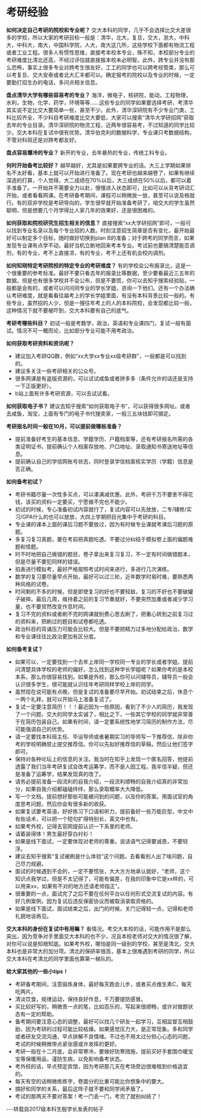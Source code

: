 # 考研经验
**如何决定自己考研的院校和专业呢？**
交大本科的同学，几乎不会选择比交大差很多的学校，所以大家的考研目标一般是：清华，北大，复旦，交大，浙大，中科大，中科大，南大，中国科学院，人大，南大这几所，这些学校下面都有物流工程或者工业工程。很多人有惯性思维，直接考本校本专业，殊不知，本校部分专业的考研难度比清北还高，不经过评估就直接报本校未必明智。此外，跨专业并没有那么恐怖，事实上很多专业对跨考生很友好，工工的同学也可以跨考经管类，那么可以考复旦、交大安泰或者北大汇丰都可以。确定报考的院校以及专业的时候，一定要勤打招生办的电话，多问点相关信息。

**盘点清华大学有哪些容易考的专业？**
海洋，微电子，核研院，能动，工程物理，水利，生物，化学，药学，环境等等......这些专业的同学如果要选择考研，考清华其实说不定比交大要简单一些，甚至不少。此外，清华深研院有不少专业门类，工科比较齐全，不少科目考研难度比交大要低，大家可以搜索“清华大学研招网”获取去年的专业目录。清华深研院的物流工程，近两年很容易考，不过知道的同学比较少。交大本科在复试中很有优势。清华伯克利的数据科学，专业课只考数据结构，不管对科班还是对跨考都友好。

**盘点容易爆冷的专业？**
新开的专业，去年暴热的专业，传统工科专业。

**何时开始备考比较好？**
越早越好，尤其是如果要跨专业的话。大三上学期如果排名不太好看，基本上就可以开始进行准备了。现在考研也越来越卷了，如果有继续深造的打算，个人觉得，大二成绩在70%以后，大三成绩在50%以后，都可以着手准备了。一开始并不需要全力以赴，慢慢进入状态即可，比如可以从背考研词汇开始，或者看看网课。在考研备考期间，课程可以稍微放一放，甚至可以说及格就行。有的双非学校是考研导向的，学生很早就开始准备考研了，咱交大的学生虽然聪明，但是想要几个月学得比人家几年的效果好，还是很困难的。

**如何获取和院校研究生招生相关的信息？**
直接搜索“xx大学研招网”即可，一般可以找到专业名录以及每个专业招的人数。时刻注意招生简章是否有变化，最开始最好可以制定多个目标，随时做好切换到plan B的准备；对于跨考的同学而言，如果发现专业课有点学不动，最好当机立断地回来考本专业。考试前也要搞清楚能否调剂，有的专业，考不上直接凉，有的专业，考不上还有机会校内调剂。

**如何知晓特定考研院校的特定专业的考研难度？**
有的学校会公布报录比，这是一个很重要的参考标准。最好不要只看去年的报录比等数据，至少要看最近三五年的数据。但是也有很多学校并不会公布，但是不要慌，你可以去知乎搜索经验贴，一般都是会有的，或者可以问问同专业的学长学姐，咨询一下他们。还有一个办法确认考研难度，就是看看往届考上的学长学姐里面，有没有本科背景比较一般的。有些专业，虽然招的人少，但是一搜往年考上的人的本科院校，会发现都比较一般，这种情况下就不要被吓到，交大本科要有自己的底气。

**考研考哪些科目？**
初试一般是考数学，政治，英语和专业课四门，复试一般有面试。情况不可一概而论，比如部分专业可能不用考政治。

**如何获取考研资料和资讯呢？**
- 建议加入考研QQ群，例如“xx大学xx专业xx级考研群”，一般都是可以找到的。
- 建议多关注一些考研相关的公众号。
- 很多网课是有盗版资源的，可以试试咸鱼或者拼多多（条件允许的话还是支持一下正版更好）。
- b站上面有许多考研资源，可以去试试看。

**如何获取电子书？**
建议去知乎搜索“如何获取电子书”，可以获得很多网址。或者去咸鱼，淘宝，上面有专门的电子书代搜卖家，一般三五块钱即可搞定。

**考研报名时间一般在10月，可以提前做哪些准备？**
- 提前准备好考生的基本信息、学籍学历、户籍档案等，还有考研报名所需的各类证明证书，提前确认个人档案存放地、户口地址、录取通知书寄送地址等信息。
- 提前确认自己的学信网账号状态，同时登录学信档案核实学历（学籍）信息是否正确。

**如何备考初试？**
- 考研书籍尽量一次性多买点，可以凑满减优惠。此外，考研千万不要舍不得花钱，该买的资料一定要买，宁愿做不完也不能少。
- 初试的时候，专心准备初试内容就行了，复试内容可以先放放，二专/辅修/实习/GPA什么的也可以放放，大四上学期把目光集中于考研的科目。
- 专业课的课本上面的课后习题不要放过，因为有时候专业课就考课后习题的原题。
- 多复习复习真题，要在考前把真题吃透。不要过分纠结于模拟卷上面的偏题难题和怪题。
- 时不时地把自己做错的题目，卷子拿出来复习复习，不一定有时间做错题本，但是尽量不要犯同样的错误。
- 掐表进行模拟考，最好严格按照考试时间来进行，多进行几次演练。
- 数学的复习要尽量早点开始，最好可以过三轮，近年数学时易时难，要熟悉两种风格的试卷。
- 时间剩的不多的时候，但是即使复习的好也不要轻敌，复习的不好也不要破罐子破摔。最后几周，维持着之前的复习节奏就好，不要突然加重或者减少学习量，也不要贸然改变作息时间。
- 复习不完的资料或者刷不完的网课就别费心思去刷了，把重心转到之前复习过的资料来，把刷过的题目和试卷都吃透。
- 政治科目的背诵压力可能会比较大。但是不要把精力过多地分配给政治，数学和专业课往往比政治更加有区分度。

**如何备考复试？**
- 如果可以，一定要找到一个去年上岸同一学校同一专业的学长或者学姐，提前问清楚具体学校的老师的偏好。怎么找到这种学长学姐呢？如果你考的是本校本系，那么你很容易找到。如果是外校，那么你可以问辅导员，辅导员一般会认识很多学生，很可能就认识往年考研同样学校上岸的同学。
- 虽然现在说可能有点晚，但是复试的准备要尽早开始。初试结束之后，休息个一两个礼拜，就可以开始马上准备复试了。
- 复试一定要注意简历！！！最近因为一些原因，看到了不少人的简历，我发现了一个问题，交大的同学太实诚了，相比之下，一些其它学校的同学就非常善于在简历包装自己。如果有时间，请一定要系统性地学习简历的制作方法，尽可能强调自己的优势。
- 请一定要找本科班主任、毕设导师或者暑期实习的导师写一下推荐信，除非你考的学校明确禁止提交推荐信。你可以先拟好推荐信的草稿，然后让他们签字即可。
- 保持对各种论坛上的信息的关注。我当时在知乎上发现一个匿名回答，他提前透露了我们当年考研复试会改考运筹学，而不是人因工程。我半信半疑，但还是准备了运筹学，结果发现真的改了。
- 请务必提前准备一段流利的自我介绍，一段流利顺畅的自我介绍真的非常加分，如果自我介绍都磕磕绊绊，那么录取概率大大降低。
- 写一个文档，提前想好那些可能被问到的问题，以及你的答案。用面试官的角度思考问题，然后你会有很多新的收获。
- 如果复试要考英语，好好练习下口语和听力，提前备好一些万能巨型，中文中有些话术，可以把一个短句扩得特别长，英文中也有。
- 如果考外校，记得去官网提前认识一下系里的老师。
- 请着装得体！男生最好穿白衬衫！
- 如果是线下面试，一定要体现对老师的尊重。说话语气记得要诚恳，不要轻浮。
- 建议去知乎搜索“复试被刷是什么体验”这个问题。去看看别人出了啥问题，自己尽力规避。
- 面试的时候遇到不会的，一定不要慌张，大大方方地承认就好，“老师，这个知识点我学过，但是不太记得了，可能有偏差，在我的印象中它是xx样的，可以用来xx，如果有不对的地方还请老师指正”。
- 很重要的一点，面试完了之后不要在任何平台以任何形式交流复试的内容。有好几例案例，因为复试后违反保密协议而被取消录取资格的。
- 如果是线下面试，面试结束之后，出门的时候，关门记得轻一点，记得和老师礼貌地说再见。

**交大本科的身份在复试中有用嘛？**
看情况。考交大本校的话，可能作用不是那么突出，因为竞争对手里面交大本科的也不少，况且本校老师对交大的情况很了解，对你可以说是知根知底。如果考外校，哪怕是同一级别的学校，甚至是清北，交大本科也是非常大的加分项。清北的保研率很高，基本上很难遇到考研的同学，所以交大本科在考清北的同学里面也算第一梯队的。

**给大家其他的一些小tips！**
- 考研备考期间，注意锻炼身体，最好每天跑会儿步，或者买点维生素C，每天吃两片。
- 清淡饮食，规律运动，保持良好作息，千万要提防感冒。
- 买比较好写的，稍微贵一点的笔，比如百乐的，写起来很顺畅，或许对做题状态有一定的帮助。
- 备考期间要注意心态的调整，最好可以找几个研友一起学习，互相监督互相鼓励，因为考研的过程可能比较枯燥。如果感觉压力大，是正常现象。多和同学或者研友交流沟通，早点排解不良情绪。不过也不用太过分担心心态的问题，考试的时候稍微带点紧张感或许发挥的更好。
- 考研一般在十二月底，会非常寒冷，要做好防寒措施，提前买好手套围巾暖宝宝等保暖用品，谨防生病，以免影响备考状态。
- 考外校的话，早点预定宾馆，因为考研那几天在考场旁边很难租到价格适宜的。
- 每天有空的话稍微练练字，卷面分的比重可能比你想象中的要大。
- 搞好和同学的关系，最后这阵子就不要和同学闹矛盾了。
- 考试的那两天不要对答案！考一门丢一门，考完了就别纠结了！

---转载自2017级本科生殷学长发表的帖子
